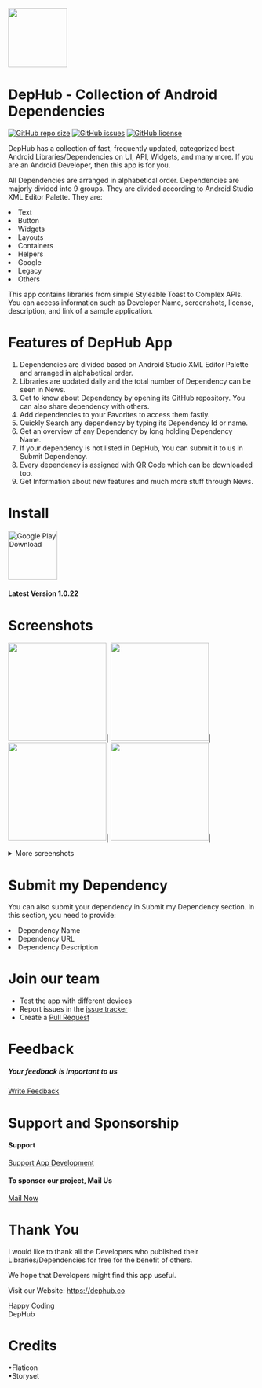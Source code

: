 <img src="https://dephub.co/images/icon128×128.png" width="120"/>

# DepHub - Collection of Android Dependencies

[![GitHub repo size](https://img.shields.io/github/repo-size/gnanendraprasadp/DepHub)](https://github.com/gnanendraprasadp/DepHub)
[![GitHub issues](https://img.shields.io/github/issues/gnanendraprasadp/DepHub?color=red)](https://github.com/gnanendraprasadp/DepHub/issues)
[![GitHub license](https://img.shields.io/github/license/gnanendraprasadp/DepHub?color=lightgrey)](https://github.com/gnanendraprasadp/DepHub/blob/master/LICENSE)

DepHub has a collection of fast, frequently updated, categorized best Android Libraries/Dependencies on UI, API, Widgets, and many more. If you are an Android Developer, then this app is for you.

All Dependencies are arranged in alphabetical order. Dependencies are majorly divided into 9 groups. They are divided according to Android Studio XML Editor Palette. They are:
<li>Text</li>
<li>Button</li>
<li>Widgets</li>
<li>Layouts</li>
<li>Containers</li>
<li>Helpers</li>
<li>Google</li>
<li>Legacy</li>
<li>Others</li>

This app contains libraries from simple Styleable Toast to Complex APIs. You can access information such as Developer Name, screenshots, license, description, and link of a sample application.

# Features of DepHub App

1. Dependencies are divided based on Android Studio XML Editor Palette and arranged in alphabetical order.
2. Libraries are updated daily and the total number of Dependency can be seen in News.
3. Get to know about Dependency by opening its GitHub repository. You can also share dependency with others.
4. Add dependencies to your Favorites to access them fastly.
5. Quickly Search any dependency by typing its Dependency Id or name.
6. Get an overview of any Dependency by long holding Dependency Name.
7. If your dependency is not listed in DepHub, You can submit it to us in Submit Dependency.
8. Every dependency is assigned with QR Code which can be downloaded too.
9. Get Information about new features and much more stuff through News.

# Install

[<img src="https://play.google.com/intl/en_us/badges/static/images/badges/en_badge_web_generic.png" alt="Google Play Download" height="100">](https://play.google.com/store/apps/details?id=com.dephub.android)

#### Latest Version 1.0.22
# Screenshots

<img src="https://play-lh.googleusercontent.com/FZBPIVuM-QgkJMehGkHEc8ndAgUl5BRLNESmrFNUfFxVXOLC_9jxUy7rdLNhxwFwaf0=w1536-h722-rw" width="200"/>|
<img src="https://play-lh.googleusercontent.com/IxBJdKR2d8ngOtYQGs7Srx8NFBs1j_W9jOZ0pj4WpSveI1Ulnqa8HQPt76rMY9TnYms=w1536-h722-rw" width="200"/>|
<img src="https://play-lh.googleusercontent.com/mxf-5FGDdaMQZE-BDpGEibIHHriX35nBt0GfDw9Fy9D4qJs3EMXKYbBIU40dx5CNxA=w1536-h722-rw" width="200"/>|
<img src="https://play-lh.googleusercontent.com/Yy_mSTAM0CztTAk0bYZyDPNPOQ5vXD0ieIus86Trl9Xi-ZPw-iR5DcwKcSM4ttyLpFXy=w1536-h722-rw" width="200"/>|

<details>
  <summary>More screenshots</summary>
<img src="https://play-lh.googleusercontent.com/RpmyoO57oU_tc_grFEgCmGvJQIBao5AWUfygmi2PYJmixYx-WePZpYkE7sszBCLW-9Q=w2560-h1440-rw" width="200"/>|
<img src="https://play-lh.googleusercontent.com/jijam2H6VHrUrqvinerGjwLYV-ILe-evWp84wu3LQ6MfaRo8zyTlHGMpXJ2r6LdYyTA=w2560-h1440-rw" width="200"/>|
<img src="https://play-lh.googleusercontent.com/dlmqWxjHxXR0uRSC2CqxvhkTBj0JiU7lMv8VQpjOLvF2EKp8lEBzS6Eb6SHOUfrN0rY=w2560-h1440-rw" width="200"/>|
<img src="https://play-lh.googleusercontent.com/MtGjxdXEufU4T_V_29QUaXtC02VERhBlRRpj1fQLmjhM4ZfOCV8-ZtSCdpYg2wgu1pM=w2560-h1440-rw" width="200"/>

</details>

 # Submit my Dependency
<p>You can also submit your dependency in Submit my Dependency section. In this section, you need to provide:</p>
<li>Dependency Name</li>
<li>Dependency URL</li>
<li>Dependency Description</li>

# Join our team
  * Test the app with different devices
  * Report issues in the [issue tracker](https://github.com/gnanendraprasadp/DepHub/issues)
  * Create a [Pull Request](https://github.com/gnanendraprasadp/DepHub/pulls)

# Feedback
##### Your feedback is important to us

[Write Feedback](https://dephub.co/feedback)

# Support and Sponsorship
#### Support

[Support App Development](https://dephub.co/support)
<br>

#### To sponsor our project, Mail Us

[Mail Now](mailto:mailtodephub@gmail.com)

# Thank You

I would like to thank all the Developers who published their Libraries/Dependencies for free for the benefit of others.

We hope that Developers might find this app useful.

Visit our Website: https://dephub.co

Happy Coding<br>
DepHub

# Credits

•Flaticon<br>
•Storyset
